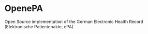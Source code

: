# OpenePA
Open Source implementation of the German Electronic Health Record (Elektronische Patientenakte, ePA)
